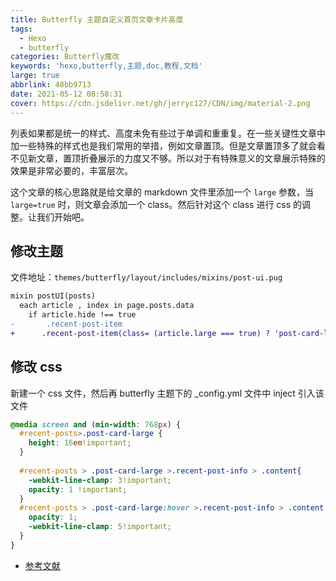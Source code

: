 ```yaml
---
title: Butterfly 主题自定义首页文章卡片高度
tags:
  - Hexo
  - butterfly
categories: Butterfly魔改
keywords: 'hexo,butterfly,主题,doc,教程,文档'
large: true
abbrlink: 48bb9713
date: 2021-05-12 08:58:31
cover: https://cdn.jsdelivr.net/gh/jerryc127/CDN/img/material-2.png
---
```



列表如果都是统一的样式、高度未免有些过于单调和重重复。在一些关键性文章中加一些特殊的样式也是我们常用的举措，例如文章置顶。但是文章置顶多了就会看不见新文章，置顶折叠展示的力度又不够。所以对于有特殊意义的文章展示特殊的效果是非常必要的，丰富层次。

这个文章的核心思路就是给文章的 markdown 文件里添加一个 ```large``` 参数，当 ```large=true``` 时，则文章会添加一个 class。然后针对这个 class 进行 css 的调整。让我们开始吧。

## 修改主题

文件地址：```themes/butterfly/layout/includes/mixins/post-ui.pug```

``` diff
mixin postUI(posts)
  each article , index in page.posts.data
    if article.hide !== true
-	    .recent-post-item
+      .recent-post-item(class= (article.large === true) ? 'post-card-large' : '')
```

## 修改 css

新建一个 css 文件，然后再 butterfly 主题下的 _config.yml 文件中 inject 引入该文件

``` css
@media screen and (min-width: 768px) {
  #recent-posts>.post-card-large {
    height: 16em!important;
  }
  
  #recent-posts > .post-card-large >.recent-post-info > .content{
    -webkit-line-clamp: 3!important;
    opacity: 1 !important;
  }
  #recent-posts > .post-card-large:hover >.recent-post-info > .content {
    opacity: 1;
    -webkit-line-clamp: 5!important;
  }
}

```

- [参考文献](https://blog.zhheo.com/p/77ebd8b5.html)
